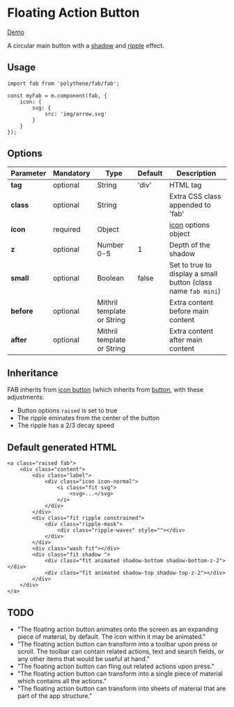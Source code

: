 # Floating Action Button

<a class="btn-demo" href="http://arthurclemens.github.io/Polythene-examples/index.html#/fab">Demo</a>

A circular main button with a [shadow](#shadow) and [ripple](#ripple) effect.


## Usage

	import fab from 'polythene/fab/fab';

	const myFab = m.component(fab, {
        icon: {
        	svg: {
        	    src: 'img/arrow.svg'
        	}
        }
    });


## Options

| **Parameter** |  **Mandatory** | **Type** | **Default** | **Description** |
| ------------- | -------------- | -------- | ----------- | --------------- |
| **tag** | optional | String | 'div' | HTML tag |
| **class** | optional | String |  | Extra CSS class appended to 'fab' |
| **icon** | required | Object |  | [icon](#icon) options object |
| **z** | optional | Number 0-5 | 1 | Depth of the shadow |
| **small** | optional | Boolean | false | Set to true to display a small button (class name `fab mini`) |
| **before** | optional | Mithril template or String | | Extra content before main content |
| **after** | optional | Mithril template or String | | Extra content after main content |


## Inheritance

FAB inherits from [icon button](#icon-button) (which inherits from [button](#button), with these adjustments:

* Button options `raised` is set to true
* The ripple eminates from the center of the button
* The ripple has a 2/3 decay speed


## Default generated HTML

	<a class="raised fab">
	    <div class="content">
	        <div class="label">
	            <div class="icon icon-normal">
	                <i class="fit svg">
	                    <svg>...</svg>
	                </i>
	            </div>
	        </div>
	        <div class="fit ripple constrained">
	            <div class="ripple-mask">
	                <div class="ripple-waves" style=""></div>
	            </div>
	        </div>
	        <div class="wash fit"></div>
	        <div class="fit shadow ">
	            <div class="fit animated shadow-bottom shadow-bottom-z-2"></div>
	            <div class="fit animated shadow-top shadow-top-z-2"></div>
	        </div>
	    </div>
	</a>


## TODO

* "The floating action button animates onto the screen as an expanding piece of material, by default. The icon within it may be animated."
* "The floating action button can transform into a toolbar upon press or scroll. The toolbar can contain related actions, text and search fields, or any other items that would be useful at hand."
* "The floating action button can fling out related actions upon press."
* "The floating action button can transform into a single piece of material which contains all the actions."
* "The floating action button can transform into sheets of material that are part of the app structure."

